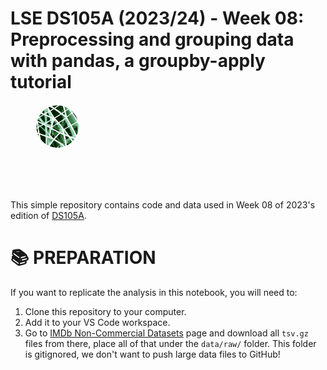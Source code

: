 # LSE DS105A (2023/24) - Week 08: Preprocessing and grouping data with pandas, a groupby-apply tutorial

<figure>
    <img src="./figures/DS105L_favicon.png" alt="Image Created with Stable Diffusion"  role="presentation" style="object-fit: cover;width:5em;height:5em;border-radius: 50%;">
    <figcaption>
        <span style="display:inline-block;font-size:0.3em;width:30%;">
        </span>
    </figcaption>

</figure>
<br/>
<br/>

This simple repository contains code and data used in Week 08 of 2023's edition of [DS105A](https://lse-dsi.github.io/DS105/).


# 📚 PREPARATION

If you want to replicate the analysis in this notebook, you will need to:

1. Clone this repository to your computer.
2. Add it to your VS Code workspace.
3. Go to [IMDb Non-Commercial Datasets](https://developer.imdb.com/non-commercial-datasets/) page and download all `tsv.gz` files from there, place all of that under the `data/raw/` folder. This folder is gitignored, we don't want to push large data files to GitHub!
